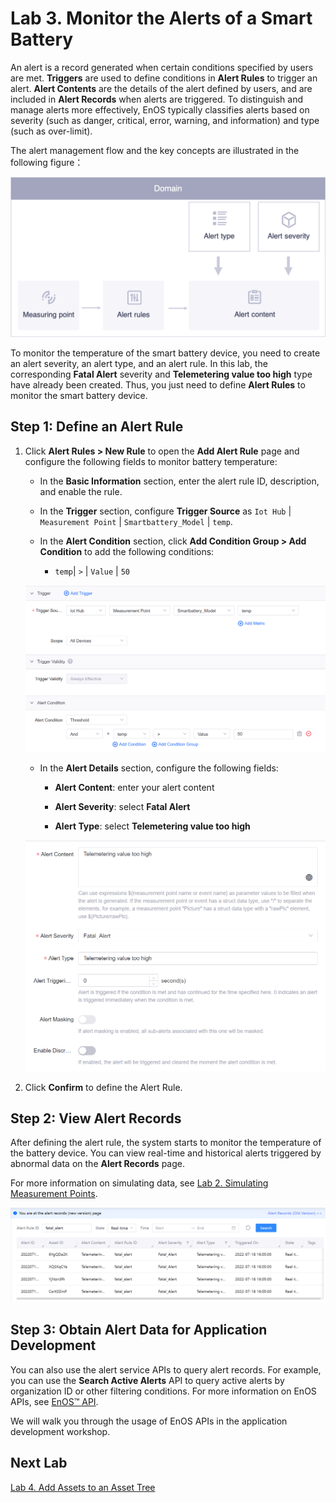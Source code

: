 # Lab 3. Monitor the Alerts of a Smart Battery

An alert is a record generated when certain conditions specified by users are met. **Triggers** are used to define conditions in **Alert Rules** to trigger an alert. **Alert Contents** are the details of the alert defined by users, and are included in **Alert Records** when alerts are triggered. To distinguish and manage alerts more effectively, EnOS typically classifies alerts based on severity (such as danger, critical, error, warning, and information) and type (such as over-limit).

The alert management flow and the key concepts are illustrated in the following figure：

![](media/alert_message_flow.png)

To monitor the temperature of the smart battery device, you need to create an alert severity, an alert type, and an alert rule. In this lab, the corresponding **Fatal Alert** severity and **Telemetering value too high** type have already been created. Thus, you just need to define **Alert Rules** to monitor the smart battery device.

## Step 1: Define an Alert Rule

1. Click **Alert Rules > New Rule** to open the **Add Alert Rule** page and configure the following fields to monitor battery temperature:

   - In the **Basic Information** section, enter the alert rule ID, description, and enable the rule.

   - In the **Trigger** section, configure **Trigger Source** as `Iot Hub` | `Measurement Point` | `Smartbattery_Model` | `temp`.

   - In the **Alert Condition** section, click **Add Condition Group > Add Condition** to add the following conditions:

     - `temp`| `>` | `Value` | `50`

    ![](media/alert_rule_add.png)

   - In the **Alert Details** section, configure the following fields:
     
     - **Alert Content**: enter your alert content
     
     - **Alert Severity**: select **Fatal Alert**
    
     - **Alert Type**: select **Telemetering value too high**

    ![](media/alert_rule_add_1.png)

2. Click **Confirm** to define the Alert Rule.

## Step 2: View Alert Records

After defining the alert rule, the system starts to monitor the temperature of the battery device. You can view real-time and historical alerts triggered by abnormal data on the **Alert Records** page.

For more information on simulating data, see [Lab 2. Simulating Measurement Points](302-2_simulating_measure_points.md).

![](media/alert_active.png)

## Step 3: Obtain Alert Data for Application Development

You can also use the alert service APIs to query alert records. For example, you can use the **Search Active Alerts** API to query active alerts by organization ID or other filtering conditions. For more information on EnOS APIs, see [EnOS™ API](https://support.envisioniot.com/docs/api/en/2.3.0/overview.html).

We will walk you through the usage of EnOS APIs in the application development workshop.

## Next Lab

[Lab 4. Add Assets to an Asset Tree](302-4_adding_assets_to_an_asset_tree.md)